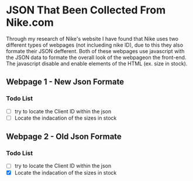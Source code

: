 # JSON That Been Collected From Nike.com

Through my research of Nike's website I have found that Nike uses two different types of webpages (not inclueding nike ID), due to this they also formate their JSON defferent. Both of these webpages use javascript with the JSON data to formate the overall look of the webpageon the front-end. The javascript disable and enable elements of the HTML (ex. size in stock).

## Webpage 1 - New Json Formate



### Todo List
- [ ] try to locate the Client ID within the json
- [ ] Locate the indacation of the sizes in stock

## Webpage 2 - Old Json Formate



### Todo List
- [ ] try to locate the Client ID within the json
- [x] Locate the indacation of the sizes in stock
